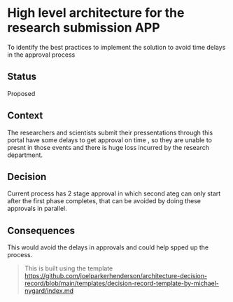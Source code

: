 # High level architecture for the research submission APP

To identify the best practices to implement the solution to avoid time delays in the approval process

## Status

Proposed

## Context

The researchers and scientists submit their pressentations through this portal have some delays to get approval on time , so they are unable to presnt in those events and there is huge loss incurred by the research department.
 
## Decision

Current process has 2 stage approval in which second ateg can only start after the first phase completes, that can be avoided by doing these approvals in parallel.

## Consequences

This would avoid the delays in approvals and could help spped up the process. 


> This is built using the template https://github.com/joelparkerhenderson/architecture-decision-record/blob/main/templates/decision-record-template-by-michael-nygard/index.md
